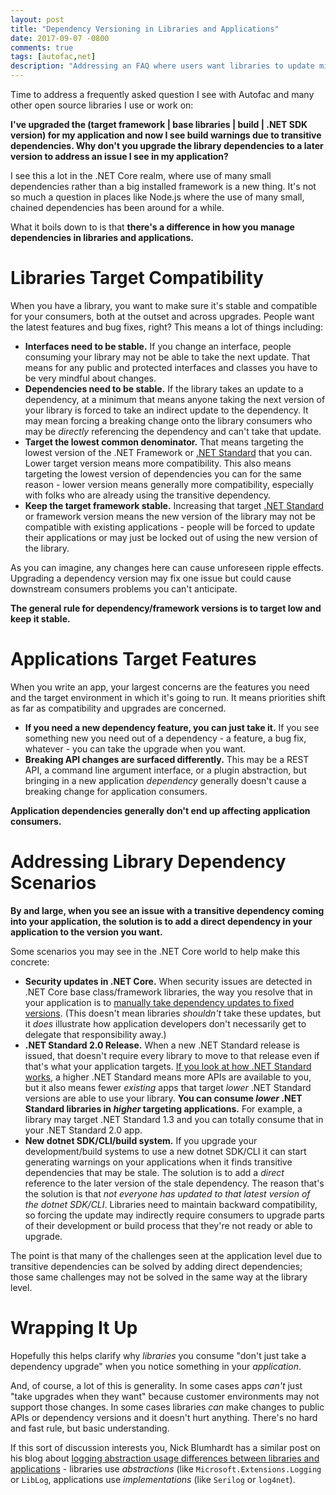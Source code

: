```yaml
---
layout: post
title: "Dependency Versioning in Libraries and Applications"
date: 2017-09-07 -0800
comments: true
tags: [autofac,net]
description: "Addressing an FAQ where users want libraries to update minimum dependencies to fix application-level warnings."
---
```


Time to address a frequently asked question I see with Autofac and many other open source libraries I use or work on:

**I've upgraded the (target framework | base libraries | build | .NET SDK version) for my application and now I see build warnings due to transitive dependencies. Why don't you upgrade the library dependencies to a later version to address an issue I see in my application?**

I see this a lot in the .NET Core realm, where use of many small dependencies rather than a big installed framework is a new thing. It's not so much a question in places like Node.js where the use of many small, chained dependencies has been around for a while.

What it boils down to is that **there's a difference in how you manage dependencies in libraries and applications.**

# Libraries Target Compatibility

When you have a library, you want to make sure it's stable and compatible for your consumers, both at the outset and across upgrades. People want the latest features and bug fixes, right? This means a lot of things including:

- **Interfaces need to be stable.** If you change an interface, people consuming your library may not be able to take the next update. That means for any public and protected interfaces and classes you have to be very mindful about changes.
- **Dependencies need to be stable.** If the library takes an update to a dependency, at a minimum that means anyone taking the next version of your library is forced to take an indirect update to the dependency. It may mean forcing a breaking change onto the library consumers who may be _directly_ referencing the dependency and can't take that update.
- **Target the lowest common denominator.** That means targeting the lowest version of the .NET Framework or [.NET Standard](https://docs.microsoft.com/en-us/dotnet/standard/net-standard) that you can. Lower target version means more compatibility. This also means targeting the lowest version of dependencies you can for the same reason - lower version means generally more compatibility, especially with folks who are already using the transitive dependency.
- **Keep the target framework stable.** Increasing that target [.NET Standard](https://docs.microsoft.com/en-us/dotnet/standard/net-standard) or framework version means the new version of the library may not be compatible with existing applications - people will be forced to update their applications or may just be locked out of using the new version of the library.

As you can imagine, any changes here can cause unforeseen ripple effects. Upgrading a dependency version may fix one issue but could cause downstream consumers problems you can't anticipate.

**The general rule for dependency/framework versions is to target low and keep it stable.**

# Applications Target Features

When you write an app, your largest concerns are the features you need and the target environment in which it's going to run. It means priorities shift as far as compatibility and upgrades are concerned.

- **If you need a new dependency feature, you can just take it.** If you see something new you need out of a dependency - a feature, a bug fix, whatever - you can take the upgrade when you want.
- **Breaking API changes are surfaced differently.** This may be a REST API, a command line argument interface, or a plugin abstraction, but bringing in a new application _dependency_ generally doesn't cause a breaking change for application consumers.

**Application dependencies generally don't end up affecting application consumers.**

# Addressing Library Dependency Scenarios

**By and large, when you see an issue with a transitive dependency coming into your application, the solution is to add a direct dependency in your application to the version you want.**

Some scenarios you may see in the .NET Core world to help make this concrete:

- **Security updates in .NET Core.** When security issues are detected in .NET Core base class/framework libraries, the way you resolve that in your application is to [manually take dependency updates to fixed versions](https://github.com/dotnet/announcements/issues/12). (This doesn't mean libraries _shouldn't_ take these updates, but it _does_ illustrate how application developers don't necessarily get to delegate that responsibility away.)
- **.NET Standard 2.0 Release.** When a new .NET Standard release is issued, that doesn't require every library to move to that release even if that's what your application targets. [If you look at how .NET Standard works](https://docs.microsoft.com/en-us/dotnet/standard/net-standard), a higher .NET Standard means more APIs are available to you, but it also means fewer _existing_ apps that target _lower_ .NET Standard versions are able to use your library. **You can consume _lower_ .NET Standard libraries in _higher_ targeting applications.** For example, a library may target .NET Standard 1.3 and you can totally consume that in your .NET Standard 2.0 app.
- **New dotnet SDK/CLI/build system.** If you upgrade your development/build systems to use a new dotnet SDK/CLI it can start generating warnings on your applications when it finds transitive dependencies that may be stale. The solution is to add a _direct_ reference to the later version of the stale dependency. The reason that's the solution is that _not everyone has updated to that latest version of the dotnet SDK/CLI_. Libraries need to maintain backward compatibility, so forcing the update may indirectly require consumers to upgrade parts of their development or build process that they're not ready or able to upgrade.

The point is that many of the challenges seen at the application level due to transitive dependencies can be solved by adding direct dependencies; those same challenges may not be solved in the same way at the library level.

# Wrapping It Up

Hopefully this helps clarify why _libraries_ you consume "don't just take a dependency upgrade" when you notice something in your _application_.

And, of course, a lot of this is generality. In some cases apps _can't_ just "take upgrades when they want" because customer environments may not support those changes. In some cases libraries _can_ make changes to public APIs or dependency versions and it doesn't hurt anything. There's no hard and fast rule, but basic understanding.

If this sort of discussion interests you, Nick Blumhardt has a similar post on his blog about [logging abstraction usage differences between libraries and applications](https://nblumhardt.com/2016/04/which-logging-abstraction-should-i-use/) - libraries use _abstractions_ (like `Microsoft.Extensions.Logging` or `LibLog`, applications use _implementations_ (like `Serilog` or `log4net`).